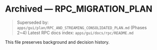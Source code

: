 # Archived — RPC_MIGRATION_PLAN

> Superseded by: `apps/gui/plan/RPC_AND_STREAMING_CONSOLIDATED_PLAN.md` (Phases 2~4)
> Latest RPC docs index: `apps/gui/docs/rpc/README.md`

This file preserves background and decision history.

